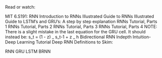 Read or watch:

MIT 6.S191: RNN
Introduction to RNNs
Illustrated Guide to RNNs
Illustrated Guide to LSTM’s and GRU’s: A step by step explanation
RNNs Tutorial, Parts 1
RNNs Tutorial, Parts 2
RNNs Tutorial, Parts 3
RNNs Tutorial, Parts 4
NOTE: There is a slight mistake in the last equation for the GRU cell. It should instead be: s_t = (1 - z) _ s_t-1 + z _ h
Bidirectional RNN Indepth Intuition- Deep Learning Tutorial
Deep RNN
Definitions to Skim:

RNN
GRU
LSTM
BRNN
